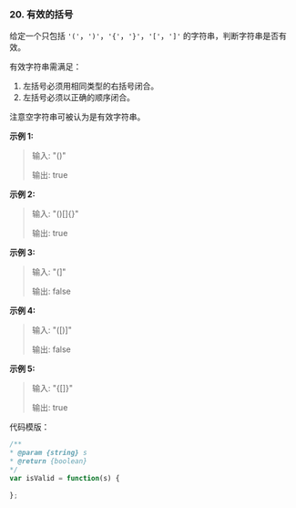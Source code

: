 ### 20. 有效的括号
   
   给定一个只包括 `'('`，`')'`，`'{'`，`'}'`，`'['`，`']'` 的字符串，判断字符串是否有效。
   
   有效字符串需满足：
   
   1. 左括号必须用相同类型的右括号闭合。
   2. 左括号必须以正确的顺序闭合。
   
   注意空字符串可被认为是有效字符串。
   
   **示例 1:**
   
  > 输入: "()"
  >
  > 输出: true
   
   **示例 2:**
   
   > 输入: "()[]{}"
   > 
   > 输出: true
   
   **示例 3:**
   
   > 输入: "(]"
   > 
   > 输出: false
   
   **示例 4:**
   
   > 输入: "([)]"
   > 
   > 输出: false
   
   **示例 5:**
   
   > 输入: "{[]}"
   > 
   > 输出: true
   
   代码模版：
   ```javascript
/**
 * @param {string} s
 * @return {boolean}
 */
var isValid = function(s) {
    
};
```
   
